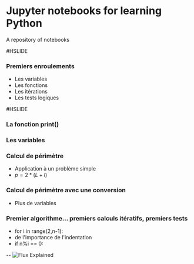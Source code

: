 # Jupyter notebooks for learning Python

A repository of notebooks

#HSLIDE

### Premiers enroulements

- Les variables
- Les fonctions
- Les itérations
- Les tests logiques

#HSLIDE

### La fonction print()

### Les variables

### Calcul de périmètre

- Application à un problème simple
- $p = 2*(L+l)$

### Calcul de périmètre avec une conversion

- Plus de variables

### Premier algorithme... premiers calculs itératifs, premiers tests

- for i in range(2,n-1):
- de l'importance de l'indentation
- if n%i == 0:

-- ![Flux Explained](https://facebook.github.io/flux/img/flux-simple-f8-diagram-explained-1300w.png)
